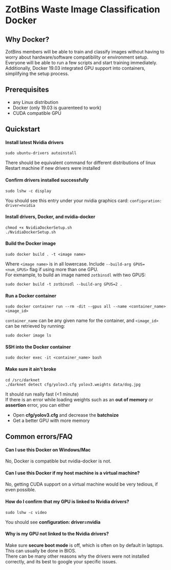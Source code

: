 # ZotBins Waste Image Classification Docker

## Why Docker?
ZotBins members will be able to train and classify images without having to worry about hardware/software compatibility or environment 
setup. Everyone will be able to run a few scripts and start training immediately. Additionally, Docker 19.03 integrated GPU support into containers, simplifying the setup process.

## Prerequisites
* any Linux distribution
* Docker (only 19.03 is guarenteed to work)
* CUDA compatible GPU

## Quickstart
#### Install latest Nvidia drivers  
```console
sudo ubuntu-drivers autoinstall
```
There should be equivalent command for different distributions of linux  
Restart machine if new drivers were installed  
#### Confirm drivers installed successfully
```
sudo lshw -c display
```
You should see this entry under your nvidia graphics card: `configuration: driver=nvidia`

#### Install drivers, Docker, and nvidia-docker  
```console  
chmod +x NvidiaDockerSetup.sh  
./NvidiaDockerSetup.sh  
```

#### Build the Docker image  
```console  
sudo docker build . -t <image name>
```  
Where `<image name>` is in all lowercase. Include ```--build-arg GPUS=<num_GPUS>``` flag if using more than one GPU.   
For exmample, to build an image named `zotbinsdl` with two GPUS:  
```console  
sudo docker build -t zotbinsdl --build-arg GPUS=2 .  
```  

#### Run a Docker container
```console
sudo docker container run --rm -dit --gpus all --name <container_name> <image_id>
```
`container_name` can be any given name for the container, and `<image_id>` can be retrieved by running:
```console
sudo docker image ls
```

#### SSH into the Docker container
```console
sudo docker exec -it <container_name> bash
```

#### Make sure it ain't broke
```
cd /src/darknet
./darknet detect cfg/yolov3.cfg yolov3.weights data/dog.jpg
```
It should run really fast (<1 minute)  
If there is an error while loading weights such as an **out of memory** or **assertion** error, you can either
* Open **cfg/yolov3.cfg** and decrease the **batchsize**
* Get a better GPU with more memory

## Common errors/FAQ
#### Can I use this Docker on Windows/Mac
No, Docker is compatible but nvidia-docker is not.
#### Can I use this Docker if my host machine is a virtual machine?
No, getting CUDA support on a virtual machine would be very tedious, if even possible.
#### How do I confirm that my GPU is linked to Nvidia drivers?
```console
sudo lshw -c video
```
You should see **configuration: driver=nvidia**
#### Why is my GPU not linked to the Nvidia drivers?
Make sure **secure boot mode** is off, which is often on by default in laptops. This can usually be done in BIOS.  
There can be many other reasons why the drivers were not installed correctly, and its best to google your specific issues.
